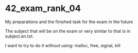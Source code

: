 # 42_exam_rank_04
My preparations and the finished task for the exam in the future

The subject that will be on the exam or very similar to that is in subject.en.txt.

I want to try to do it without using: malloc, free, signal, kill
